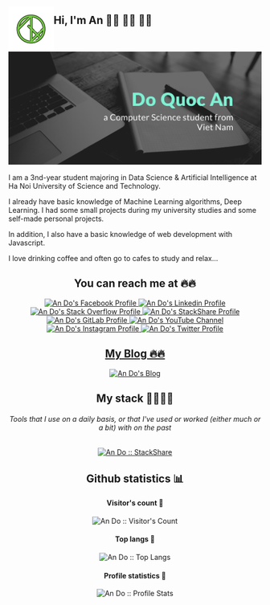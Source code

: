 
<a href="https://github.com/andoDsAI"><img align="left" width="90" height="90" src="logo.png"></a> <h2>Hi, I'm An 👋🏾 👨‍💻 👨‍💻</h2>

<img src="wallpaper.jpg" alt="">

 I am a 3nd-year student majoring in Data Science & Artificial Intelligence at Ha Noi University of Science and Technology.

 I already have basic knowledge of Machine Learning algorithms, Deep Learning. I had some small projects during my university studies and some self-made personal projects.

 In addition, I also have a basic knowledge of web development with Javascript.
 
 I love drinking coffee and often go to cafes to study and relax...

## <h2 align="center">You can reach me at 🔥🔥 </h2>

<p align="center">
  <a href="https://www.facebook.com/andoDsAI">
    <img src="https://www.vectorlogo.zone/logos/facebook/facebook-tile.svg" alt="An Do's Facebook Profile" height="30" width="30">
  </a>

  <a href="https://www.linkedin.com/in/andoDsAI/">
    <img src="https://www.vectorlogo.zone/logos/linkedin/linkedin-icon.svg" alt="An Do's Linkedin Profile" height="30" width="30">
  </a>

  <a href="https://stackoverflow.com/users/16326014/an-do?tab=profile">
    <img src="https://www.vectorlogo.zone/logos/stackoverflow/stackoverflow-icon.svg" alt="An Do's Stack Overflow Profile" height="30" width="30">
  </a>

  <a href="https://stackshare.io/andodsai">
    <img src="https://cdn.worldvectorlogo.com/logos/stackshare.svg" alt="An Do's StackShare Profile" height="30" width="30">
  </a>  

  <a href="https://gitlab.com/andoDsAI">
    <img src="https://www.vectorlogo.zone/logos/gitlab/gitlab-icon.svg" alt="An Do's GitLab Profile" height="30" width="30">
  </a>
  
  
  <a href="https://www.youtube.com/channel/UCDbpayB-EC8_XQ1q5D07C7w">
    <img src="https://www.vectorlogo.zone/logos/youtube/youtube-icon.svg" alt="An Do's YouTube Channel" height="30" width="30">
  </a>
  
  <a href="https://www.instagram.com/_sweettt._/">
    <img src="https://www.vectorlogo.zone/logos/instagram/instagram-icon.svg" alt="An Do's Instagram Profile" height="30" width="30">
  </a>

  <a href="https://twitter.com/_sweetttt_">
  <img src="https://www.vectorlogo.zone/logos/twitter/twitter-icon.svg" alt="An Do's Twitter Profile" height="30" width="30">
</p>

<h2 align="center">My Blog 🔥🔥 </h2>
<p align="center">
    <a href="https://sweet.hashnode.dev/"><img src="https://www.vectorlogo.zone/logos/hashnode/hashnode-icon.svg" alt="An Do's Blog" height="40" width="40"
    /></a>
</p>

<h2 align="center">My stack 👨‍💻👨‍💻</h2>

<h6 align="center">Tools that I use on a daily basis, or that I've used or worked (either much or a bit) with on the past</h6>

<p align="center">
  <a href="https://stackshare.io/andodsai/my-personal-stack">
    <img src="http://img.shields.io/badge/tech-stack-0690fa.svg?style=flat" alt="An Do :: StackShare" />
  </a>
</p>

<h2 align="center">Github statistics 📊 </h2>

<h4 align="center">Visitor's count 👀</h4>

<p align="center"><img src="https://profile-counter.glitch.me/{andoDsAI}/count.svg" alt="An Do :: Visitor's Count" /></p>

<h4 align="center">Top langs 👅</h4>

<p align="center"><img src="https://github-readme-stats.vercel.app/api/top-langs/?username=andoDsAI&langs_count=10&theme=tokyonight&layout=compact" alt="An Do :: Top Langs" /></p>

<h4 align="center">Profile statistics 🎹</h4>

<p align="center"><img src="https://github-readme-stats.vercel.app/api?username=andoDsAI&show_icons=true&theme=tokyonight" alt="An Do :: Profile Stats" /></p>